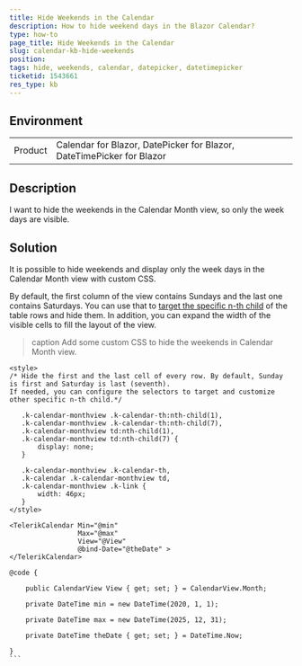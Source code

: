 ```yaml
---
title: Hide Weekends in the Calendar
description: How to hide weekend days in the Blazor Calendar?
type: how-to
page_title: Hide Weekends in the Calendar
slug: calendar-kb-hide-weekends
position: 
tags: hide, weekends, calendar, datepicker, datetimepicker
ticketid: 1543661
res_type: kb
---
```


## Environment
<table>
	<tbody>
		<tr>
			<td>Product</td>
			<td>Calendar for Blazor, DatePicker for Blazor, DateTimePicker for Blazor</td>
		</tr>
	</tbody>
</table>


## Description
I want to hide the weekends in the Calendar Month view, so only the week days are visible.

## Solution

It is possible to hide weekends and display only the week days in the Calendar Month view with custom CSS.

By default, the first column of the view contains Sundays and the last one contains Saturdays. You can use that to [target the specific n-th child](https://developer.mozilla.org/en-US/docs/Web/CSS/:nth-child) of the table rows and hide them. In addition, you can expand the width of the visible cells to fill the layout of the view.

>caption Add some custom CSS to hide the weekends in Calendar Month view.

````CSHTML
<style>
/* Hide the first and the last cell of every row. By default, Sunday is first and Saturday is last (seventh). 
If needed, you can configure the selectors to target and customize other specific n-th child.*/

   .k-calendar-monthview .k-calendar-th:nth-child(1),
   .k-calendar-monthview .k-calendar-th:nth-child(7),
   .k-calendar-monthview td:nth-child(1),
   .k-calendar-monthview td:nth-child(7) {
       display: none;
   }

   .k-calendar-monthview .k-calendar-th,
   .k-calendar .k-calendar-monthview td,
   .k-calendar-monthview .k-link {
       width: 46px;
   }
</style>

<TelerikCalendar Min="@min"
                 Max="@max"
                 View="@View"
                 @bind-Date="@theDate" >
</TelerikCalendar>

@code {

    public CalendarView View { get; set; } = CalendarView.Month;

    private DateTime min = new DateTime(2020, 1, 1);

    private DateTime max = new DateTime(2025, 12, 31);

    private DateTime theDate { get; set; } = DateTime.Now;

}
```
